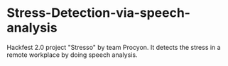 # Stress-Detection-via-speech-analysis
Hackfest 2.0 project  "Stresso" by team Procyon. It detects the stress in a remote workplace by doing speech analysis.
